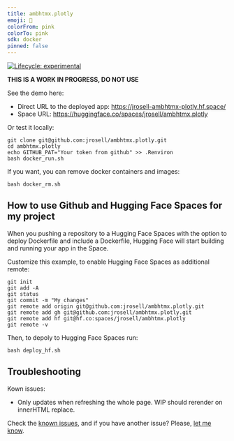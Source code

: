 ```yaml
---
title: ambhtmx.plotly
emoji: 🏃
colorFrom: pink
colorTo: pink
sdk: docker
pinned: false
---
```


<!-- badges: start -->

[![Lifecycle:
experimental](https://img.shields.io/badge/lifecycle-experimental-orange.svg)](https://www.tidyverse.org/lifecycle/#experimental)

<!-- badges: end -->

**THIS IS A WORK IN PROGRESS, DO NOT USE**

See the demo here: 

* Direct URL to the deployed app: https://jrosell-ambhtmx-plotly.hf.space/
* Space URL: https://huggingface.co/spaces/jrosell/ambhtmx.plotly

Or test it locally:

```
git clone git@github.com:jrosell/ambhtmx.plotly.git
cd ambhtmx.plotly
echo GITHUB_PAT="Your token from github" >> .Renviron
bash docker_run.sh
```

If you want, you can remove docker containers and images:
```
bash docker_rm.sh
```

## How to use Github and Hugging Face Spaces for my project

When you pushing a repository to a Hugging Face Spaces with the option to deploy Dockerfile and include a Dockerfile, Hugging Face will start building and running your app in the Space.

Customize this example, to enable Hugging Face Spaces as additional remote:

```
git init
git add -A
git status
git commit -m "My changes"
git remote add origin git@github.com:jrosell/ambhtmx.plotly.git
git remote add gh git@github.com:jrosell/ambhtmx.plotly.git
git remote add hf git@hf.co:spaces/jrosell/ambhtmx.plotly
git remote -v
```

Then, to depoly to Hugging Face Spaces run:

```
bash deploy_hf.sh
```

## Troubleshooting

Kown issues:

* Only updates when refreshing the whole page. WIP should rerender on innerHTML replace.

Check the [known issues](https://github.com/jrosell/ambhtmx/issues), and if you have another issue? Please, [let me know](https://github.com/jrosell/ambhtmx/issues).

